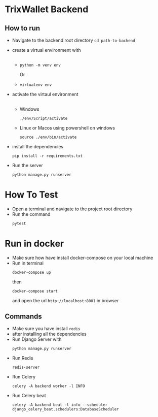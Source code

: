 # TrixWallet Backend

## How to run

 - Navigate to the backend root directory
`cd path-to-backend`

 - create a virtual environment with
    ## 
    - 
        ```
        python -m venv env
        ```
        Or
    - 
        ```
        virtualenv env
        ```
 - activate the virtaul environment
    ## 
    - Windows
        ```
        ./env/Script/activate
        ```
    - Linux or Macos using powershell on windows
        ```
        source ./env/bin/activate
        ```
 - install the dependencies
    ```
    pip install -r requirements.txt
    ```

 - Run the server
    ```
    python manage.py runserver
    ```

# How To Test
- Open a terminal and navigate to the project root directory
- Run the command
    ```
    pytest
    ```

# Run in docker
- Make sure how have install docker-compose on your local machine
- Run in terminal
  ```
  docker-compose up
  ```
  then
  ```
  docker-compose start
  ```
  and open the url `http://localhost:8001` in browser

## Commands

 - Make sure you have install `redis`
 - after installing all the dependencies
 - Run Django Server with 
    ```
    python manage.py runserver
    ```
 - Run Redis
    ```
    redis-server
    ```
 - Run Celery
    ```
    celery -A backend worker -l INFO
    ```
 - Run Celery beat
    ```
    celery -A backend beat -l info --scheduler django_celery_beat.schedulers:DatabaseScheduler
    ```
